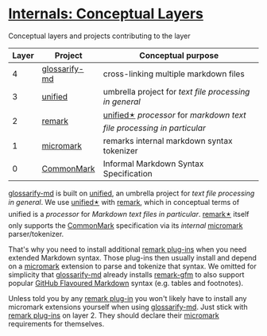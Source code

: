 # [Internals: Conceptual Layers](#internals-conceptual-layers)

Conceptual layers and projects contributing to the layer

| Layer | Project         | Conceptual purpose                                                           |
| ----- | --------------- | ---------------------------------------------------------------------------- |
| 4     | [glossarify-md] | cross-linking multiple markdown files                                        |
| 3     | [unified]       | umbrella project for *text file processing in general*                       |
| 2     | [remark]        | [unified🟉][1] *processor* for *markdown text file processing in particular* |
| 1     | [micromark]     | remarks internal markdown syntax tokenizer                                   |
| 0     | [CommonMark]    | Informal Markdown Syntax Specification                                       |

[glossarify-md] is built on [unified], an umbrella project for *text file processing in general*. We use [unified🟉][1] with [remark], which in conceptual terms of unified is a *processor* for *Markdown text files in particular*. [remark🟉][2] itself only supports the [CommonMark] specification via its *internal* [micromark] parser/tokenizer.

That's why you need to install additional [remark plug-ins][remark-plugins] when you need extended Markdown syntax. Those plug-ins then usually install and depend on a [micromark] extension to parse and tokenize that syntax. We omitted for simplicity that [glossarify-md] already installs [remark-gfm] to also support popular [GitHub Flavoured Markdown][GFM] syntax (e.g. tables and footnotes).

Unless told you by any [remark plug-in][remark-plugins] you won't likely have to install any micromark extensions yourself when using [glossarify-md]. Just stick with [remark plug-ins][remark-plugins] on layer 2. They should declare their [micromark] requirements for themselves.

[glossarify-md]: https://github.com/about-code/glossarify-md

[micromark]: https://github.com/micromark/

[remark]: https://github.com/remarkjs/remark

[remark-gfm]: https://npmjs.com/package/remark-gfm

[remark-plugins]: https://github.com/remarkjs/awesome-remark

[unified]: https://unifiedjs.com

[CommonMark]: https://commonmark.org

[GFM]: https://github.github.com/gfm/

[1]: ./glossary.md#unified "unified is an umbrella project around text file processing in general."

[2]: ./glossary.md#remark "remark is a parser and compiler project under the unified umbrella for Markdown text files in particular."
